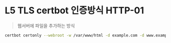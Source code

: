 # L5 TLS certbot 인증방식 HTTP-01

> 웹서버에 파일을 추가하는 방식

```sh
certbot certonly --webroot -w /var/www/html -d example.com -d www.example.com
```
